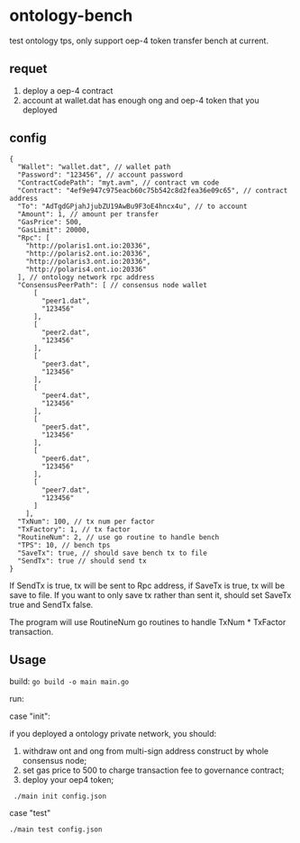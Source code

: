 # ontology-bench
test ontology tps, only support oep-4 token transfer bench at current.

## requet
1. deploy a oep-4 contract
2. account at wallet.dat has enough ong and oep-4 token that you deployed

## config
```
{
  "Wallet": "wallet.dat", // wallet path
  "Password": "123456", // account password
  "ContractCodePath": "myt.avm", // contract vm code
  "Contract": "4ef9e947c975eacb60c75b542c8d2fea36e09c65", // contract address
  "To": "AdTgdGPjahJjubZU19AwBu9F3oE4hncx4u", // to account
  "Amount": 1, // amount per transfer
  "GasPrice": 500,
  "GasLimit": 20000,
  "Rpc": [
    "http://polaris1.ont.io:20336",
    "http://polaris2.ont.io:20336",
    "http://polaris3.ont.io:20336",
    "http://polaris4.ont.io:20336"
  ], // ontology network rpc address
  "ConsensusPeerPath": [ // consensus node wallet
      [
        "peer1.dat",
        "123456"
      ],
      [
        "peer2.dat",
        "123456"
      ],
      [
        "peer3.dat",
        "123456"
      ],
      [
        "peer4.dat",
        "123456"
      ],
      [
        "peer5.dat",
        "123456"
      ],
      [
        "peer6.dat",
        "123456"
      ],
      [
        "peer7.dat",
        "123456"
      ]
    ],
  "TxNum": 100, // tx num per factor
  "TxFactory": 1, // tx factor
  "RoutineNum": 2, // use go routine to handle bench
  "TPS": 10, // bench tps
  "SaveTx": true, // should save bench tx to file
  "SendTx": true // should send tx
}
```

If SendTx is true, tx will be sent to Rpc address, if SaveTx is true, tx will be save to file. If you want to only save tx rather than sent it, should set SaveTx true and SendTx false.

The program will use RoutineNum go routines to handle TxNum * TxFactor transaction.

## Usage

build:
``` go build -o main main.go ```

run:

case "init":
 
if you deployed a ontology private network, you should:
1. withdraw ont and ong from multi-sign address construct by whole consensus node;
2. set gas price to 500 to charge transaction fee to governance contract;
3. deploy your oep4 token;

``` ./main init config.json```

case "test"

```./main test config.json```